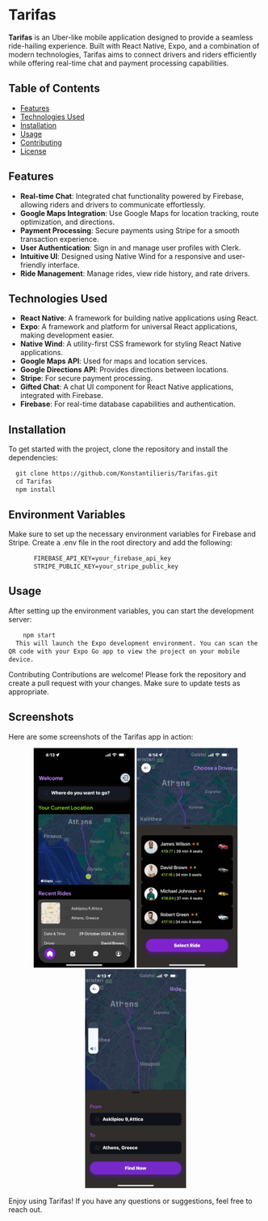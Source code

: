 
# Tarifas

**Tarifas** is an Uber-like mobile application designed to provide a seamless ride-hailing experience. Built with React Native, Expo, and a combination of modern technologies, Tarifas aims to connect drivers and riders efficiently while offering real-time chat and payment processing capabilities.

## Table of Contents

- [Features](#features)
- [Technologies Used](#technologies-used)
- [Installation](#installation)
- [Usage](#usage)
- [Contributing](#contributing)
- [License](#license)

## Features

- **Real-time Chat**: Integrated chat functionality powered by Firebase, allowing riders and drivers to communicate effortlessly.
- **Google Maps Integration**: Use Google Maps for location tracking, route optimization, and directions.
- **Payment Processing**: Secure payments using Stripe for a smooth transaction experience.
- **User Authentication**: Sign in and manage user profiles with Clerk.
- **Intuitive UI**: Designed using Native Wind for a responsive and user-friendly interface.
- **Ride Management**: Manage rides, view ride history, and rate drivers.

## Technologies Used

- **React Native**: A framework for building native applications using React.
- **Expo**: A framework and platform for universal React applications, making development easier.
- **Native Wind**: A utility-first CSS framework for styling React Native applications.
- **Google Maps API**: Used for maps and location services.
- **Google Directions API**: Provides directions between locations.
- **Stripe**: For secure payment processing.
- **Gifted Chat**: A chat UI component for React Native applications, integrated with Firebase.
- **Firebase**: For real-time database capabilities and authentication.

## Installation

To get started with the project, clone the repository and install the dependencies:

        
      git clone https://github.com/Konstantilieris/Tarifas.git
      cd Tarifas
      npm install
## Environment Variables
  Make sure to set up the necessary environment variables for Firebase and Stripe. Create a .env file in the root directory and add the following:
   
   
           FIREBASE_API_KEY=your_firebase_api_key
           STRIPE_PUBLIC_KEY=your_stripe_public_key
## Usage
  After setting up the environment variables, you can start the development server:

    
       
        npm start
      This will launch the Expo development environment. You can scan the QR code with your Expo Go app to view the project on your mobile device.

Contributing
Contributions are welcome! Please fork the repository and create a pull request with your changes. Make sure to update tests as appropriate.

## Screenshots

Here are some screenshots of the Tarifas app in action:

<p align="center">
  <img src="assets/images/tarifas2.jpg" alt="Home Screen" width="200" "/>
  <img src="assets/images/tarifas1.jpg" alt="Ride Request" width="200" />
  <img src="assets/images/tarifas3.jpg" alt="Destination" width="200"  />
</p>

Enjoy using Tarifas! If you have any questions or suggestions, feel free to reach out.







